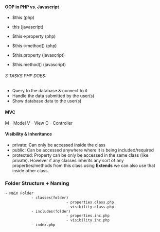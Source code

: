 #### OOP in PHP vs. Javascript
- $this (php)
- this (javascript)

- $this->property (php)
- $this->method() (php)

- $this.property (javascript)
- $this.method() (javascript)

###### 3 TASKS PHP DOES:
- Query to the database & connect to it
- Handle the data submitted by the user(s)
- Show database data to the user(s)

#### MVC
M - Model
V - View
C - Controller


#### Visibility & Inheritance   
- private: Can only be accessed inside the class
- public: Can be accessed anywhere where it is being included/required
- protected: Property can be only be accessed in the same class (like private). However if any classes inherits any sort of any properties/methods from this class using **Extends** we can also use that inside other class.

### Folder Structure + Naming
```html
- Main Folder
            - classes(folder)
                            - properties.class.php
                            - visibility.class.php
            - includes(folder)
                            - properties.inc.php
                            - visibility.inc.php
            - index.php
```
